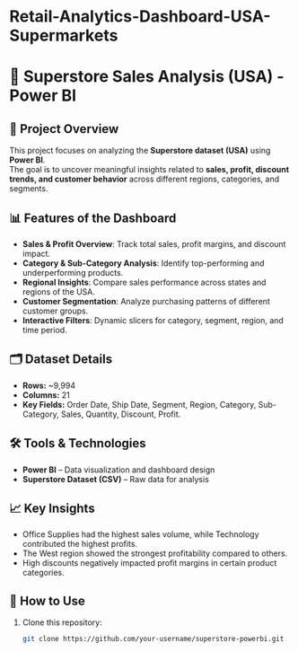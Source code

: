 # Retail-Analytics-Dashboard-USA-Supermarkets
# 🛒 Superstore Sales Analysis (USA) - Power BI

## 📌 Project Overview
This project focuses on analyzing the **Superstore dataset (USA)** using **Power BI**.  
The goal is to uncover meaningful insights related to **sales, profit, discount trends, and customer behavior** across different regions, categories, and segments.

## 📊 Features of the Dashboard
- **Sales & Profit Overview**: Track total sales, profit margins, and discount impact.  
- **Category & Sub-Category Analysis**: Identify top-performing and underperforming products.  
- **Regional Insights**: Compare sales performance across states and regions of the USA.  
- **Customer Segmentation**: Analyze purchasing patterns of different customer groups.  
- **Interactive Filters**: Dynamic slicers for category, segment, region, and time period.  

## 🗂 Dataset Details
- **Rows:** ~9,994  
- **Columns:** 21  
- **Key Fields:** Order Date, Ship Date, Segment, Region, Category, Sub-Category, Sales, Quantity, Discount, Profit.  

## 🛠 Tools & Technologies
- **Power BI** – Data visualization and dashboard design  
- **Superstore Dataset (CSV)** – Raw data for analysis  

## 📈 Key Insights
- Office Supplies had the highest sales volume, while Technology contributed the highest profits.  
- The West region showed the strongest profitability compared to others.  
- High discounts negatively impacted profit margins in certain product categories.  

## 🚀 How to Use
1. Clone this repository:  
   ```bash
   git clone https://github.com/your-username/superstore-powerbi.git
